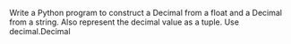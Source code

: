 Write a Python program to construct a Decimal from a float and a Decimal from a string. Also represent the decimal value as a tuple. Use decimal.Decimal